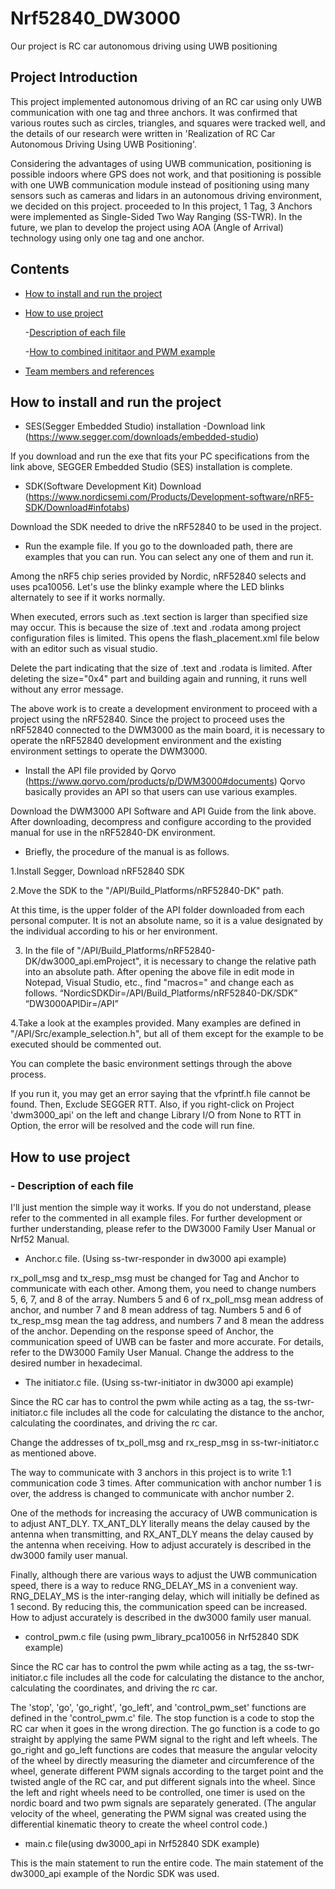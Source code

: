 # Nrf52840_DW3000
Our project is RC car autonomous driving using UWB positioning

## Project Introduction
This project implemented autonomous driving of an RC car using only UWB communication with one tag and three anchors. It was confirmed that various routes such as circles, triangles, and squares were tracked well, and the details of our research were written in 'Realization of RC Car Autonomous Driving Using UWB Positioning'.

Considering the advantages of using UWB communication, positioning is possible indoors where GPS does not work, and that positioning is possible with one UWB communication module instead of positioning using many sensors such as cameras and lidars in an autonomous driving environment, we decided on this project. proceeded to
In this project, 1 Tag, 3 Anchors were implemented as Single-Sided Two Way Ranging (SS-TWR). In the future, we plan to develop the project using AOA (Angle of Arrival) technology using only one tag and one anchor.

## Contents
- [How to install and run the project](#How-to-install-and-run-the-project)
- [How to use project](#How-to-use-project)
  
    -[Description of each file](#Descriptio-of-each-file)
  
    -[How to combined inititaor and PWM example](#How-to-combined-inititaor-and-PWM-example)
- [Team members and references](#Team-members-and-references)

## How to install and run the project

* SES(Segger Embedded Studio) installation 
-Download link
(https://www.segger.com/downloads/embedded-studio)

If you download and run the exe that fits your PC specifications from the link above, SEGGER Embedded Studio (SES) installation is complete.

* SDK(Software Development Kit) Download 
 (https://www.nordicsemi.com/Products/Development-software/nRF5-SDK/Download#infotabs)

Download the SDK needed to drive the nRF52840 to be used in the project.

* Run the example file.
If you go to the downloaded path, there are examples that you can run. You can select any one of them and run it.

Among the nRF5 chip series provided by Nordic, nRF52840 selects and uses pca10056. Let's use the blinky example where the LED blinks alternately to see if it works normally.

When executed, errors such as .text section is larger than specified size may occur. This is because the size of .text and .rodata among project configuration files is limited. This opens the flash_placement.xml file below with an editor such as visual studio.

Delete the part indicating that the size of .text and .rodata is limited. After deleting the size="0x4" part and building again and running, it runs well without any error message.

The above work is to create a development environment to proceed with a project using the nRF52840.
Since the project to proceed uses the nRF52840 connected to the DWM3000 as the main board, it is necessary to operate the nRF52840 development environment and the existing environment settings to operate the DWM3000.

* Install the API file provided by Qorvo
(https://www.qorvo.com/products/p/DWM3000#documents) 
Qorvo basically provides an API so that users can use various examples.

Download the DWM3000 API Software and API Guide from the link above. After downloading, decompress and configure according to the provided manual for use in the nRF52840-DK environment.

* Briefly, the procedure of the manual is as follows.

1.Install Segger, Download nRF52840 SDK

2.Move the SDK to the "<DW3000 API Root Directory>/API/Build_Platforms/nRF52840-DK" path.

At this time, <DW3000 API Root Directory> is the upper folder of the API folder downloaded from each personal computer. It is not an absolute name, so it is a value designated by the individual according to his or her environment.

3. In the file of "<DW3000 API Root Directory>/API/Build_Platforms/nRF52840-DK/dw3000_api.emProject", it is necessary to change the relative path into an absolute path. After opening the above file in edit mode in Notepad, Visual Studio, etc., find "macros=" and change each as follows.
      “NordicSDKDir=<DW3000 API Root Directory>/API/Build_Platforms/nRF52840-DK/SDK”
“DW3000APIDir=<DW3000 API Root Directory>/API”

4.Take a look at the examples provided.
Many examples are defined in "<DW3000 API Root Directory>/API/Src/example_selection.h", but all of them except for the example to be executed should be commented out.

You can complete the basic environment settings through the above process.

If you run it, you may get an error saying that the vfprintf.h file cannot be found. Then, Exclude SEGGER RTT. Also, if you right-click on Project 'dwm3000_api' on the left and change Library I/O from None to RTT in Option, the error will be resolved and the code will run fine.

## How to use project
  ### - Description of each file
I'll just mention the simple way it works. If you do not understand, please refer to the commented <NOTES> in  all example files. For further development or further understanding, please refer to the DW3000 Family User    Manual or Nrf52 Manual.
 
* Anchor.c file. (Using ss-twr-responder in dw3000 api example)

rx_poll_msg and tx_resp_msg must be changed for Tag and Anchor to communicate with each other.
Among them, you need to change numbers 5, 6, 7, and 8 of the array. Numbers 5 and 6 of rx_poll_msg mean address of anchor, and number 7 and 8 mean address of tag. Numbers 5 and 6 of tx_resp_msg mean the tag address, and numbers 7 and 8 mean the address of the anchor. Depending on the response speed of Anchor, the communication speed of UWB can be faster and more accurate. For details, refer to the DW3000 Family User Manual.
Change the address to the desired number in hexadecimal.

* The initiator.c file. (Using ss-twr-initiator in dw3000 api example)

Since the RC car has to control the pwm while acting as a tag, the ss-twr-initiator.c file includes all the code for calculating the distance to the anchor, calculating the coordinates, and driving the rc car.

Change the addresses of tx_poll_msg and rx_resp_msg in ss-twr-initiator.c as mentioned above.

The way to communicate with 3 anchors in this project is to write 1:1 communication code 3 times. After communication with anchor number 1 is over, the address is changed to communicate with anchor number 2.

One of the methods for increasing the accuracy of UWB communication is to adjust ANT_DLY. TX_ANT_DLY literally means the delay caused by the antenna when transmitting, and RX_ANT_DLY means the delay caused by the antenna when receiving. How to adjust accurately is described in the dw3000 family user manual.

Finally, although there are various ways to adjust the UWB communication speed, there is a way to reduce RNG_DELAY_MS in a convenient way. RNG_DELAY_MS is the inter-ranging delay, which will initially be defined as 1 second. By reducing this, the communication speed can be increased. How to adjust accurately is described in the dw3000 family user manual.

* control_pwm.c file (using pwm_library_pca10056 in Nrf52840 SDK example)

Since the RC car has to control the pwm while acting as a tag, the ss-twr-initiator.c file includes all the code for calculating the distance to the anchor, calculating the coordinates, and driving the rc car.

The 'stop', 'go', 'go_right', 'go_left', and 'control_pwm_set' functions are defined in the 'control_pwm.c' file. The stop function is a code to stop the RC car when it goes in the wrong direction. The go function is a code to go straight by applying the same PWM signal to the right and left wheels. The go_right and go_left functions are codes that measure the angular velocity of the wheel by directly measuring the diameter and circumference of the wheel, generate different PWM signals according to the target point and the twisted angle of the RC car, and put different signals into the wheel. Since the left and right wheels need to be controlled, one timer is used on the nordic board and two pwm signals are separately generated. (The angular velocity of the wheel, generating the PWM signal was created using the differential kinematic theory to create the wheel control code.)

* main.c file(using dw3000_api in Nrf52840 SDK example)

This is the main statement to run the entire code. The main statement of the dw3000_api example of the Nordic SDK was used.









  
